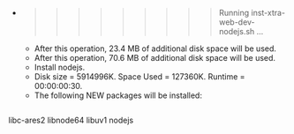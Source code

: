 * >>>>>>>>> Running inst-xtra-web-dev-nodejs.sh ...
  * After this operation, 23.4 MB of additional disk space will be used.
  * After this operation, 70.6 MB of additional disk space will be used.
  * Install nodejs.
  * Disk size = 5914996K. Space Used = 127360K. Runtime = 00:00:00:30.
  * The following NEW packages will be installed:
  ```bash
libc-ares2 libnode64 libuv1 nodejs
  ```
